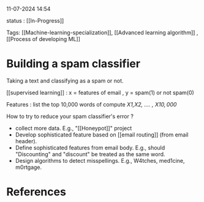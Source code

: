 
11-07-2024 14:54

status : [[In-Progress]]

Tags: [[Machine-learning-specialization]], [[Advanced learning algorithm]] , [[Process of developing ML]]

# Building a spam classifier

Taking a text and classifying as a spam or not.

[[supervised learning]] : x = features of email , y = spam(1) or not spam(0)

Features : list the top 10,000 words of compute *X$1$,X$2$, .... , X$10,000$*

How to try to reduce your spam classifier's error ?
- collect more data. E.g., "[[Honeypot]]" project
- Develop sophisticated feature based on [[email routing]] (from email header).
- Define sophisticated features from email body. E.g., should "Discounting" and "discount" be treated as the same word.
- Design algorithms to detect misspellings. E.g., W4tches, med1cine, m0rtgage.


# References